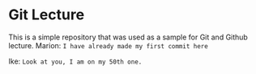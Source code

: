 # Git Lecture

This is a simple repository that was used as a sample for Git and Github lecture.
Marion:  `I have already made my first commit here`

Ike: `Look at you, I am on my 50th one.`